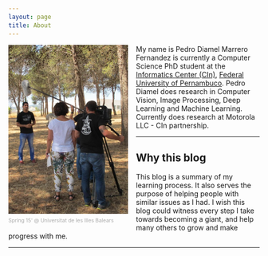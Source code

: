 ```yaml
---
layout: page
title: About
---
```


<div class="box">
    <div style="vertical-align:baseline;float:left;width:15rem;margin-right:1rem;">
    <img style="margin:0;padding:0" src="/public/img/about/photo_002.jpg" class="box-image">
    <small style="font-size: .65rem;color:#aaa;">Spring 15' @ Universitat de les Illes Balears </small>
</div>


<p>My name is Pedro Diamel Marrero Fernandez is currently a Computer Science PhD student at the <a href="http://www.cin.ufpe.br">Informatics Center (CIn)</a>, <a href="http://www.ufpe.br">Federal University of Pernambuco</a>. Pedro Diamel does research in Computer Vision, Image Processing, Deep Learning and Machine Learning. Currently does research at Motorola LLC - CIn partnership.</p>


<hr />

<h2 id="why-this-blog">Why this blog</h2>

<p>This blog is a summary of my learning process. It also serves the purpose of helping people with similar issues as I had. I wish this blog could witness every step I take towards becoming a giant, and help many others to grow and make progress with me.</p>

<hr />

